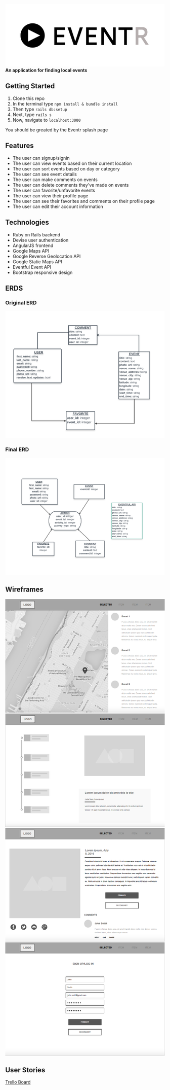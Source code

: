 ![EVENTR](./app/assets/images/EVENT-logo.png)
**An application for finding local events**

## Getting Started
1. Clone this repo
2. In the terminal type `npm install & bundle install`
3. Then type `rails db:setup`
4. Next, type `rails s`
5. Now, navigate to `localhost:3000`

You should be greated by the Eventr splash page

## Features
- The user can signup/signin
- The user can view events based on their current location
- The user can sort events based on day or category
- The user can see event details
- The user can make comments on events
- The user can delete comments they've made on events
- The user can favorite/unfavorite events
- The user can view their profile page
- The user can see their favorites and comments on their profile page
- The user can edit their account information

## Technologies
- Ruby on Rails backend
- Devise user authentication
- AngularJS frontend
- Google Maps API
- Google Reverse Geolocation API
- Google Static Maps API
- Eventful Event API
- Bootstrap responsive design

## ERDS

### Original ERD
![Original ERD](./readme_assets/old_erd.png)

### Final ERD
![Final ERD](./readme_assets/final_erd.png)


## Wireframes
![Wireframe 1](./readme_assets/wireframe_1.png)
![Wireframe 1](./readme_assets/wireframe_2.png)
![Wireframe 1](./readme_assets/wireframe_3.png)
![Wireframe 1](./readme_assets/wireframe_4.png)

## User Stories
[Trello Board](https://trello.com/b/RYYZ9RRd/project-4)